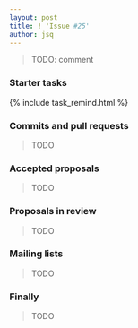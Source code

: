 ```yaml
---
layout: post
title: ! 'Issue #25'
author: jsq
---
```


> TODO: comment

<!--excerpt-->

### Starter tasks

{% include task_remind.html %}

### Commits and pull requests

> TODO

### Accepted proposals

> TODO

### Proposals in review

> TODO

### Mailing lists

> TODO

### Finally

> TODO
